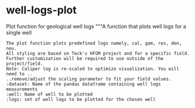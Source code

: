 # well-logs-plot
Plot function for geological well logs
    """A function that plots well logs for a single well
    
    The plot function plots predefined logs namely, cal, gam, res, den, neu.
    All styling are based on Teck's HFGM project and for a specific field.
    Further customization will be required to use outside of the project/field.
    Note: Caliper log is re-scaled to optimize visualization. You will need to ..
    ..remove/adjust the scaling parameter to fit your field values.
    :dataset: Name of the pandas dataframe containing well logs measurements
    :well: Name of well to be plotted
    :logs: set of well logs to be plotted for the chosen well
